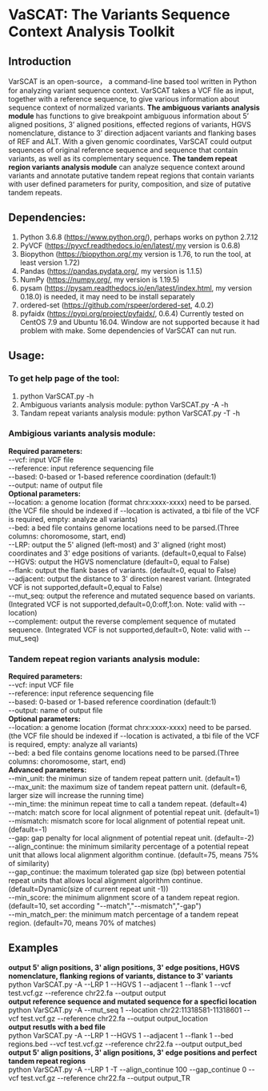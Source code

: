 # VaSCAT: The Variants Sequence Context Analysis Toolkit
## Introduction
VarSCAT is an open-source， a command-line based tool written in Python for analyzing variant sequence context. VarSCAT takes a VCF file as input, together with a reference sequence, to give various information about sequence context of normalized variants. **The ambiguous variants analysis module** has functions to give breakpoint ambiguous information about 5’ aligned positions, 3’ aligned positions, effected regions of variants, HGVS nomenclature, distance to 3’ direction adjacent variants and flanking bases of REF and ALT. With a given genomic coordinates, VarSCAT could output sequences of original reference sequence and sequence that contain variants, as well as its complementary sequence. **The tandem repeat region variants analysis module** can analyze sequence context around variants and annotate putative tandem repeat regions that contain variants with user defined parameters for purity, composition, and size of putative tandem repeats.

## Dependencies:
1. Python 3.6.8 (https://www.python.org/), perhaps works on python 2.7.12
2. PyVCF  (https://pyvcf.readthedocs.io/en/latest/,my version is 0.6.8) 
3. Biopython (https://biopython.org/,my version is 1.76, to run the tool, at least version 1.72)
4. Pandas (https://pandas.pydata.org/, my version is 1.1.5)
5. NumPy (https://numpy.org/, my version is 1.19.5)
6. pysam (https://pysam.readthedocs.io/en/latest/index.html, my version 0.18.0) is needed, it may need to be install separately
7. ordered-set (https://github.com/rspeer/ordered-set, 4.0.2)
8. pyfaidx (https://pypi.org/project/pyfaidx/, 0.6.4)
Currently tested on CentOS 7.9 and Ubuntu 16.04. Window are not supported because it had problem with make. Some dependencies of VarSCAT can nut run.

## Usage:
### To get help page of the tool: 
1. python VarSCAT.py -h
2. Ambiguous variants analysis module: python VarSCAT.py -A -h
3. Tandam repeat variants analysis module: python VarSCAT.py -T -h
### Ambigious variants analysis module:
**Required parameters:<br />**
--vcf: input VCF file <br />
--reference: input reference sequencing file<br />
--based: 0-based or 1-based reference coordination (default:1)<br />
--output: name of output file<br />
**Optional parameters:<br />**
--location: a genome location (format chrx:xxxx-xxxx) need to be parsed. (the VCF file should be indexed if --location is activated, a tbi file of the VCF is required, empty: analyze all variants)<br />
--bed: a bed file contains genome locations need to be parsed.(Three columns: choromosome, start, end)<br />
--LRP: output the 5' aligned (left-most) and 3' aligned (right most) coordinates and 3' edge positions of variants. (default=0,equal to False)<br />
--HGVS: output the HGVS nomenclature (default=0, equal to False)<br />
--flank: output the flank bases of variants. (default=0, equal to False)<br />
--adjacent: output the distance to 3' direction nearest variant. (Integrated VCF is not supported,default=0,equal to False)<br />
--mut_seq: output the reference and mutated sequence based on variants. (Integrated VCF is not supported,default=0,0:off,1:on. Note: valid with --location)<br />
--complement: output the reverse complement sequence of mutated sequence. (Integrated VCF is not supported,default=0, Note: valid with --mut_seq)<br />

### Tandem repeat region variants analysis module:
**Required parameters:<br />**
--vcf: input VCF file <br />
--reference: input reference sequencing file<br />
--based: 0-based or 1-based reference coordination (default:1)<br />
--output: name of output file<br />
**Optional parameters:<br />**
--location: a genome location (format chrx:xxxx-xxxx) need to be parsed. (the VCF file should be indexed if --location is activated, a tbi file of the VCF is required, empty: analyze all variants)<br />
--bed: a bed file contains genome locations need to be parsed.(Three columns: choromosome, start, end)<br />
**Advanced parameters:<br />**
--min_unit: the minimun size of tandem repeat pattern unit. (default=1)<br />
--max_unit: the maximum size of tandem repeat pattern unit. (default=6, larger size will increase the running time)<br />
--min_time: the minimun repeat time to call a tandem repeat. (default=4) <br />
--match: match score for local alignment of potential repeat unit. (default=1)<br />
--mismatch: mismatch score for local alignment of potential repeat unit. (default=-1)<br />
--gap: gap penalty for local alignment of potential repeat unit. (default=-2)<br />
--align_continue: the minimum similarity percentage of a potential repeat unit that allows local alignment algorithm continue. (default=75, means 75% of similarity)<br />
--gap_continue: the maximum tolerated gap size (bp) between potential repeat units that allows local alignment algorithm continue. (default=Dynamic(size of current repeat unit -1))<br />
--min_score: the minimum alignment score of a tandem repeat region. (default=10, set according "--match","--mismatch","-gap")<br />
--min_match_per: the minimum match percentage of a tandem repeat region. (default=70, means 70% of matches)<br />

## Examples
**output 5' align positions, 3' align positions, 3' edge positions, HGVS nomenclature, flanking regions of variants, distance to 3' variants**<br />
python VarSCAT.py -A --LRP 1 --HGVS 1 --adjacent 1 --flank 1 --vcf test.vcf.gz --reference chr22.fa --output output<br />
**output reference sequence and mutated sequence for a specfici location**<br />
python VarSCAT.py -A --mut_seq 1 --location chr22:11318581-11318601 --vcf test.vcf.gz --reference chr22.fa --output output_location<br />
**output resutls with a bed file**<br />
python VarSCAT.py -A --LRP 1 --HGVS 1 --adjacent 1 --flank 1 --bed regions.bed --vcf test.vcf.gz --reference chr22.fa --output output_bed<br />
**output 5' align positions, 3' align positions, 3' edge positions and perfect tandem repeat regions** <br />
python VarSCAT.py -A --LRP 1 -T --align_continue 100 --gap_continue 0 --vcf test.vcf.gz --reference chr22.fa --output output_TR<br />
       
